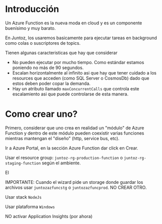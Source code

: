 # Introducción

Un Azure Function es la nueva moda en cloud y es un componente buenísimo y muy barato.

En Juntoz, los usaremos basicamente para ejecutar tareas en background como colas o suscriptores de topics.

Tienen algunas caracteristicas que hay que considerar
- No pueden ejecutar por mucho tiempo. Como estándar estamos poniendo no más de 90 segundos.
- Escalan horizontalmente al infinito asi que hay que tener cuidado a los resources que acceden (como SQL Server o CosmosDb) dado que estos deben poder copar la demanda.
- Hay un atributo llamado `maxConcurrentCalls` que controla este escalamiento asi que puede controlarse de esta manera.

# Como crear uno?

Primero, considerar que uno crea en realidad un "módulo" de Azure Function y dentro de este módulo pueden coexistir varias funciones mientras mantengan el "diseño" (http, service bus, etc).

Ir a Azure Portal, en la sección Azure Function dar click en Crear.

Usar el resource group: `juntoz-rg-production-function` o `juntoz-rg-staging-function` según el ambiente.

El

IMPORTANTE: Cuando el wizard pide un storage donde guardar los archivos usar
`juntozazfuncstg` o `juntozazfuncprod`. NO CREAR OTRO.

Usar stack `NodeJs`

Usar plataforma `Windows`

NO activar Application Insights (por ahora)